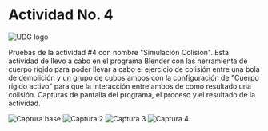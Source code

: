 # Actividad No. 4

![UDG logo](https://github.com/EthanZash/Simulacion_por_computadora_EthanZashuvath/assets/71675192/3bf298d7-b356-4cc5-979f-c883056c5c13)


Pruebas de la actividad #4 con nombre "Simulación Colisión". Esta actividad de llevo a cabo en el programa Blender con las herramienta de cuerpo rígido para poder llevar a cabo el ejercicio de colisión entre una bola de demolición y un grupo de cubos ambos con la configuración de "Cuerpo rígido activo" para que la interacción entre ambos de como resultado una colisión.
Capturas de pantalla del programa, el proceso y el resultado de la actividad.

![Captura base](https://github.com/EthanZash/Simulacion_por_computadora_EthanZashuvath/assets/71675192/17103ebc-240c-4db7-974d-74578cb81348)
![Captura 2](https://github.com/EthanZash/Simulacion_por_computadora_EthanZashuvath/assets/71675192/7072a459-73f0-4927-b74c-63f768630471)
![Captura 3](https://github.com/EthanZash/Simulacion_por_computadora_EthanZashuvath/assets/71675192/19d3165c-e786-4a6c-96dc-4f4ae9d1653d)
![Captura 4](https://github.com/EthanZash/Simulacion_por_computadora_EthanZashuvath/assets/71675192/34717685-58ba-4677-a8b0-ed0c037b9eea)


